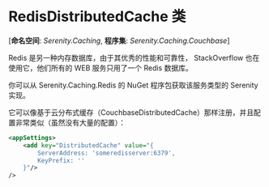 # RedisDistributedCache 类

[**命名空间**: *Serenity.Caching*, **程序集**: *Serenity.Caching.Couchbase*]

Redis 是另一种内存数据库，由于其优秀的性能和可靠性， StackOverflow 也在使用它，他们所有的 WEB 服务只用了一个 Redis 数据库。

你可以从 Serenity.Caching.Redis 的 NuGet 程序包获取该服务类型的 Serenity 实现。 

它可以像基于云分布式缓存（CouchbaseDistributedCache）那样注册，并且配置非常类似（虽然没有大量的配置）：

```xml
<appSettings>
    <add key="DistributedCache" value="{
	    ServerAddress: 'someredisserver:6379',
	    KeyPrefix: ''
    }"/>
/>
```
